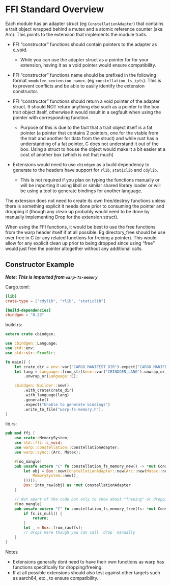 # FFI Standard Overview

Each module has an adapter struct (eg `ConstellationAdapter`) that contains a trait object wrapped behind a mutex and a atomic reference counter (aka Arc). This points to the extension that implements the module traits. 

* FFI “constructor” functions should contain pointers to the adapter as c_void. 

  * While you can use the adapter struct as a pointer for for your extension, having it as a void pointer would ensure compatibility.

* FFI “constructor” functions name should be prefixed in the following format `<module>_<extension name>`. (eg `constellation_fs_ipfs`). This is to prevent conflicts and be able to easily identify the extension constructor.
	
* FFI “constructor” functions should return a void pointer of the adapter struct. It should NOT return anything else such as a pointer to the box trait object itself, otherwise it would result in a segfault when using the pointer with corresponding function. 

  * Purpose of this is due to the fact that a trait object itself is a fat pointer (a pointer that contains 2 pointers, one for the vtable from the trait and another for data from the struct) and while rust has a understanding of a fat pointer, C does not understand it out of the box. Using a struct to house the object would make it a bit easier at a cost of another box (which is not that much)

* Extensions would need to use `cbindgen` as a build dependency to generate to the headers have support for  `rlib`, `staticlib` and `cdylib`.

    * This is not required if you plan on typing the functions manually or will be importing it using libdl or similar shared library loader or will be using a tool to generate bindings for another language. 

The extension does not need to create its own free/destroy functions unless there is something explicit it needs done prior to consuming the pointer and dropping it (though any clean up probably would need to be done by manually implementing Drop for the extension struct).



When using the FFI functions, it would be best to use the free functions from the warp header itself if at all possible. Eg directory_free should be use over free in C (or any related functions for freeing a pointer). This would allow for any explicit clean up prior to being dropped since using “free” would just free the pointer altogether without any additional calls.

## Constructor Example

***Note: This is imported from `warp-fs-memory`***

Cargo.toml:
```toml
[lib]
crate-type = ["cdylib", "rlib", "staticlib"]

[build-dependencies]
cbindgen = "0.23"

```

build.rs:
```rust
extern crate cbindgen;

use cbindgen::Language;
use std::env;
use std::str::FromStr;

fn main() {
    let crate_dir = env::var("CARGO_MANIFEST_DIR").expect("CARGO_MANIFEST_DIR does not exist");
    let lang = Language::from_str(&env::var("CBINDGEN_LANG").unwrap_or_else(|_| String::from("C")))
        .unwrap_or(Language::C);

    cbindgen::Builder::new()
        .with_crate(crate_dir)
        .with_language(lang)
        .generate()
        .expect("Unable to generate bindings")
        .write_to_file("warp-fs-memory.h");
}

```

lib.rs:
```rust
pub mod ffi {
    use crate::MemorySystem;
    use std::ffi::c_void;
    use warp::constellation::ConstellationAdapter;
    use warp::sync::{Arc, Mutex};

    #[no_mangle]
    pub unsafe extern "C" fn constellation_fs_memory_new() -> *mut ConstellationAdapter {
        let obj = Box::new(ConstellationAdapter::new(Arc::new(Mutex::new(Box::new(
            MemorySystem::new(),
        )))));
        Box::into_raw(obj) as *mut ConstellationAdapter
    }

    // Not apart of the code but only to show about "freeing" or dropping the object
    #[no_mangle]
    pub unsafe extern "C" fn constellation_fs_memory_free(fs: *mut ConstellationAdapter){
        if fs.is_null() {
            return;
        }
        let _ = Box::from_raw(fs);
        // drops here though you can call `drop` manually 
    }
}

```



Notes

* Extensions generally dont need to have their own functions as warp has functions specifically for dropping/freeing. 
* If at all possible extensions should also test against other targets such as aarch64, etc., to ensure compatibility.